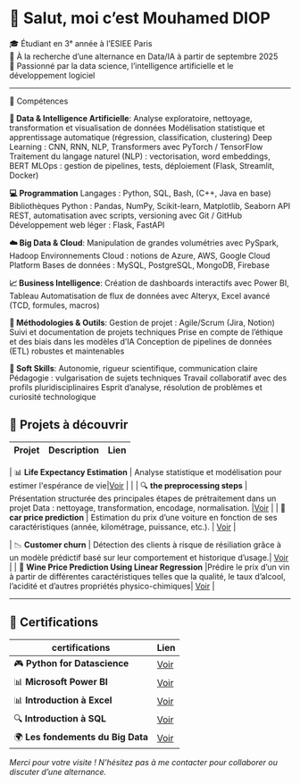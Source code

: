 # 👋 Salut, moi c’est Mouhamed DIOP  

🎓 Étudiant en 3ᵉ année à l’ESIEE Paris  
💼 À la recherche d’une alternance en Data/IA à partir de septembre 2025  
🧠 Passionné par la data science, l’intelligence artificielle et le développement logiciel

---

📌 Compétences

**🧠 Data & Intelligence Artificielle**:
Analyse exploratoire, nettoyage, transformation et visualisation de données
Modélisation statistique et apprentissage automatique (régression, classification, clustering)
Deep Learning : CNN, RNN, NLP, Transformers avec PyTorch / TensorFlow
Traitement du langage naturel (NLP) : vectorisation, word embeddings, BERT
MLOps : gestion de pipelines, tests, déploiement (Flask, Streamlit, Docker)

**💻 Programmation**
Langages : Python, SQL, Bash, (C++, Java en base)
Bibliothèques Python : Pandas, NumPy, Scikit-learn, Matplotlib, Seaborn
API REST, automatisation avec scripts, versioning avec Git / GitHub
Développement web léger : Flask, FastAPI

**☁️ Big Data & Cloud**:
Manipulation de grandes volumétries avec PySpark, Hadoop
Environnements Cloud : notions de Azure, AWS, Google Cloud Platform
Bases de données : MySQL, PostgreSQL, MongoDB, Firebase

**📈 Business Intelligence**:
Création de dashboards interactifs avec Power BI, Tableau
Automatisation de flux de données avec Alteryx, Excel avancé (TCD, formules, macros)

**🔧 Méthodologies & Outils**:
Gestion de projet : Agile/Scrum (Jira, Notion)
Suivi et documentation de projets techniques
Prise en compte de l’éthique et des biais dans les modèles d’IA
Conception de pipelines de données (ETL) robustes et maintenables

**🤝 Soft Skills**:
Autonomie, rigueur scientifique, communication claire
Pédagogie : vulgarisation de sujets techniques
Travail collaboratif avec des profils pluridisciplinaires
Esprit d’analyse, résolution de problèmes et curiosité technologique


## 📁 Projets à découvrir

| Projet | Description | Lien |
|--------|-------------|--------------|

| 📊 **Life Expectancy Estimation** | Analyse statistique et modélisation pour estimer l'espérance de vie|[Voir](https://github.com/mouhamed-diop8/Projet-1-Life-Expectancy-Estimation) |  |
| 🔍 **the preprocessing steps** | Présentation structurée des principales étapes de prétraitement dans un projet Data : nettoyage, transformation, encodage, normalisation. |[Voir](https://github.com/mouhamed-diop8/Projet-2-the-preprocessing-steps) |
| 🧠 **car price prediction** | Estimation du prix d’une voiture en fonction de ses caractéristiques (année, kilométrage, puissance, etc.). | [Voir](https://github.com/mouhamed-diop8/Projet-3-car-price-prediction) |

| 📉 **Customer churn** | Détection des clients à risque de résiliation grâce à un modèle prédictif basé sur leur comportement et historique d’usage.| [Voir](https://github.com/mouhamed-diop8/Projet-4-Customer-churn) |
| 🍷 **Wine Price Prediction Using Linear Regression** |Prédire le prix d’un vin à partir de différentes caractéristiques telles que la qualité, le taux d’alcool, l’acidité et d’autres propriétés physico-chimiques| [Voir](https://github.com/mouhamed-diop8/Projet-5-Wine-Price-Prediction-Using-Linear-Regression) |


---

## 📜 Certifications




| certifications| Lien |
|--------|--------------|
| 🎮 **Python for Datascience** | [Voir](https://github.com/mouhamed-diop8/Certifications/blob/main/CertificateOfCompletion_Python%20pour%20la%20data%20science-2.pdf)|
| 📊 **Microsoft Power BI** | [Voir](https://github.com/mouhamed-diop8/Projet-1-Life-expectancy) |
| 📊 **Introduction à Excel** | [Voir](https://github.com/mouhamed-diop8/Certifications/blob/main/Excel-certificate.pdf) |  
| 🔍 **Introduction à SQL** |  [Voir](https://github.com/mouhamed-diop8/Certifications/blob/main/SQL%20certificate.pdf) |
| 🌍 **Les fondements du Big Data** | [Voir](https://github.com/mouhamed-diop8/Certifications/blob/main/CertificateOfCompletion_Les%20fondements%20du%20big%20data-2.pdf) |



*Merci pour votre visite ! N'hésitez pas à me contacter pour collaborer ou discuter d’une alternance.*
